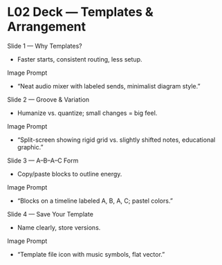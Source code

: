 # L02 Deck — Templates & Arrangement

Slide 1 — Why Templates?
- Faster starts, consistent routing, less setup.

Image Prompt
- “Neat audio mixer with labeled sends, minimalist diagram style.”

Slide 2 — Groove & Variation
- Humanize vs. quantize; small changes = big feel.

Image Prompt
- “Split-screen showing rigid grid vs. slightly shifted notes, educational graphic.”

Slide 3 — A–B–A–C Form
- Copy/paste blocks to outline energy.

Image Prompt
- “Blocks on a timeline labeled A, B, A, C; pastel colors.”

Slide 4 — Save Your Template
- Name clearly, store versions.

Image Prompt
- “Template file icon with music symbols, flat vector.”

